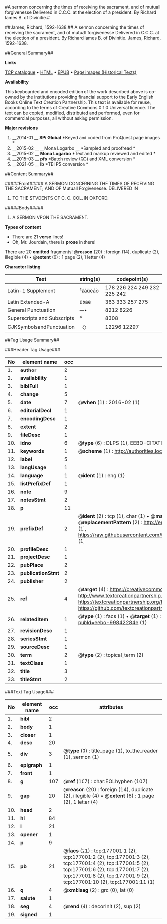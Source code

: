 #A sermon concerning the times of receiving the sacrament, and of mutuall forgivenesse Delivered in C.C.C. at the election of a president. By Richard Iames B. of Divinitie.#

##James, Richard, 1592-1638.##
A sermon concerning the times of receiving the sacrament, and of mutuall forgivenesse Delivered in C.C.C. at the election of a president. By Richard Iames B. of Divinitie.
James, Richard, 1592-1638.

##General Summary##

**Links**

[TCP catalogue](http://www.ota.ox.ac.uk/tcp/)  • 
[HTML](http://tei.it.ox.ac.uk/tcp/Texts-HTML/free/B14/B14201.html)  • 
[EPUB](http://tei.it.ox.ac.uk/tcp/Texts-EPUB/free/B14/B14201.epub) • 
[Page images (Historical Texts)](https://historicaltexts.jisc.ac.uk/eebo-99842284e)

**Availability**

This keyboarded and encoded edition of the work described above is co-owned by the
    institutions providing financial support to the Early English Books Online Text Creation
    Partnership. This text is available for reuse, according to the terms of  Creative Commons 0 1.0 Universal
    licence. The text can be copied, modified, distributed and performed, even for commercial
    purposes, all without asking permission.

**Major revisions**

1. __2014-01 __ __SPi Global__ *Keyed and coded from ProQuest page images *
1. __2015-02 __ __Mona Logarbo __ *Sampled and proofread *
1. __2015-02 __ __Mona Logarbo__ *Text and markup reviewed and edited *
1. __2015-03 __ __pfs__ *Batch review (QC) and XML conversion *
1. __2021-05 __ __lb__ *TEI P5 conversion *

##Content Summary##

#####Front#####
A SERMON CONCERNING THE TIMES OF RECEIVING THE SACRAMENT; AND OF Mutuall Forgivenesse. DELIVERED IN 
1. TO THE STVDENTS OF C. C. COL. IN OXFORD.

#####Body#####

1. A SERMON VPON THE SACRAMENT.

**Types of content**

  * There are 21 **verse** lines!
  * Oh, Mr. Jourdain, there is **prose** in there!

There are 20 **omitted** fragments! 
 @__reason__ (20) : foreign (14), duplicate (2), illegible (4)  •  @__extent__ (6) : 1 page (2), 1 letter (4)

**Character listing**


|Text|string(s)|codepoint(s)|
|---|---|---|
|Latin-1 Supplement|²âàùèáò|178 226 224 249 232 225 242|
|Latin Extended-A|ūōāē|363 333 257 275|
|General Punctuation|—•|8212 8226|
|Superscripts             and Subscripts|⁴|8308|
|CJKSymbolsandPunctuation|〈〉|12296 12297|

##Tag Usage Summary##

###Header Tag Usage###

|No|element name|occ|attributes|
|---|---|---|---|
|1.|__author__|2||
|2.|__availability__|1||
|3.|__biblFull__|1||
|4.|__change__|5||
|5.|__date__|7| @__when__ (1) : 2016-02 (1)|
|6.|__editorialDecl__|1||
|7.|__encodingDesc__|1||
|8.|__extent__|2||
|9.|__fileDesc__|1||
|10.|__idno__|6| @__type__ (6) : DLPS (1), EEBO-CITATION (1), VID (1), EEBO-PROQUEST (1), STC (2)|
|11.|__keywords__|1| @__scheme__ (1) : http://authorities.loc.gov/ (1)|
|12.|__label__|5||
|13.|__langUsage__|1||
|14.|__language__|1| @__ident__ (1) : eng (1)|
|15.|__listPrefixDef__|1||
|16.|__note__|9||
|17.|__notesStmt__|2||
|18.|__p__|11||
|19.|__prefixDef__|2| @__ident__ (2) : tcp (1), char (1)  •  @__matchPattern__ (2) : ([0-9\-]+):([0-9IVX]+) (1), (.+) (1)  •  @__replacementPattern__ (2) : http://eebo.chadwyck.com/downloadtiff?vid=$1&page=$2 (1), https://raw.githubusercontent.com/textcreationpartnership/Texts/master/tcpchars.xml#$1 (1)|
|20.|__profileDesc__|1||
|21.|__projectDesc__|1||
|22.|__pubPlace__|2||
|23.|__publicationStmt__|2||
|24.|__publisher__|2||
|25.|__ref__|4| @__target__ (4) : https://creativecommons.org/publicdomain/zero/1.0/ (1), http://www.textcreationpartnership.org/docs/. (1), https://textcreationpartnership.org/faq/#faq05 (1), https://github.com/textcreationpartnership (1)|
|26.|__relatedItem__|1| @__type__ (1) : facs (1)  •  @__target__ (1) : https://data.historicaltexts.jisc.ac.uk/view?pubId=eebo-99842284e (1)|
|27.|__revisionDesc__|1||
|28.|__seriesStmt__|1||
|29.|__sourceDesc__|1||
|30.|__term__|2| @__type__ (2) : topical_term (2)|
|31.|__textClass__|1||
|32.|__title__|3||
|33.|__titleStmt__|2||


###Text Tag Usage###

|No|element name|occ|attributes|
|---|---|---|---|
|1.|__bibl__|2||
|2.|__body__|1||
|3.|__closer__|1||
|4.|__desc__|20||
|5.|__div__|3| @__type__ (3) : title_page (1), to_the_reader (1), sermon (1)|
|6.|__epigraph__|1||
|7.|__front__|1||
|8.|__g__|107| @__ref__ (107) : char:EOLhyphen (107)|
|9.|__gap__|20| @__reason__ (20) : foreign (14), duplicate (2), illegible (4)  •  @__extent__ (6) : 1 page (2), 1 letter (4)|
|10.|__head__|2||
|11.|__hi__|84||
|12.|__l__|21||
|13.|__opener__|1||
|14.|__p__|9||
|15.|__pb__|21| @__facs__ (21) : tcp:177001:1 (2), tcp:177001:2 (2), tcp:177001:3 (2), tcp:177001:4 (2), tcp:177001:5 (2), tcp:177001:6 (2), tcp:177001:7 (2), tcp:177001:8 (2), tcp:177001:9 (2), tcp:177001:10 (2), tcp:177001:11 (1)|
|16.|__q__|4| @__xml:lang__ (2) : grc (0), lat (0)|
|17.|__salute__|1||
|18.|__seg__|4| @__rend__ (4) : decorInit (2), sup (2)|
|19.|__signed__|1||
